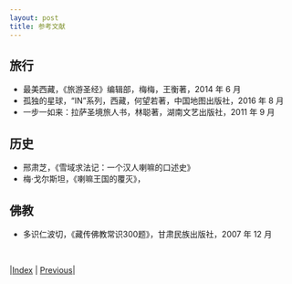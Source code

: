 ```yaml
---
layout: post
title: 参考文献
---
```


## 旅行

- 最美西藏，《旅游圣经》编辑部，梅梅，王衡著，2014 年 6 月
- 孤独的星球，“IN”系列，西藏，何望若著，中国地图出版社，2016 年 8 月
- 一步一如来：拉萨圣境旅人书，林聪著，湖南文艺出版社，2011 年 9 月

## 历史

- 邢肃芝，《雪域求法记：一个汉人喇嘛的口述史》
- 梅·戈尔斯坦，《喇嘛王国的覆灭》，

## 佛教

- 多识仁波切，《藏传佛教常识300题》，⽢肃民族出版社，2007 年 12 月

<br/>

|[Index](../) | [Previous](5-linzhi/100-summary)|
